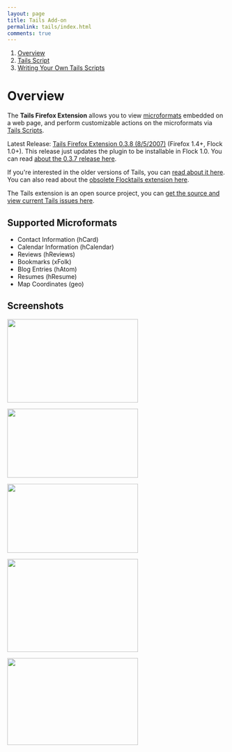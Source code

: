 ```yaml
---
layout: page
title: Tails Add-on
permalink: tails/index.html
comments: true
---
```


1. [Overview](#overview)
2. [Tails Script](/tails/scripts.html)
3. [Writing Your Own Tails Scripts](/tails/scripting.html)

<a name="overview"></a>
Overview
========

The __Tails Firefox Extension__ allows you to view [microformats](http://www.microformats.com) embedded on a web page, and perform customizable actions on the microformats via [Tails Scripts](/tails/scripts.html "About Tails Scripts").

Latest Release: [Tails Firefox Extension 0.3.8 (8/5/2007)](http://codeeg.com/tails/tails-0.3.8.xpi "Tails v0.3.8 extension") (Firefox 1.4+, Flock 1.0+). This release just updates the plugin to be installable in Flock 1.0.  You can read [about the 0.3.7 release here](/2007/01/01/tails-037.html "About 0.3.7").

If you're interested in the older versions of Tails, you can [read about it here](/tails/pre03.html).  You can also read about the [obsolete Flocktails extension here](/tails/flocktails.html).

The Tails extension is an open source project, you can [get the source and view current Tails issues here](http://code.google.com/p/tails-firefox-extension/ "Tails Development Page").

Supported Microformats
----------------------

- Contact Information (hCard)
- Calendar Information (hCalendar)
- Reviews (hReviews)
- Bookmarks (xFolk)
- Blog Entries (hAtom)
- Resumes (hResume)
- Map Coordinates (geo)

Screenshots
-----------

<a href="/images/wp/tails_0-3-3.png"><img src="/images/wp/tails_0-3-3.png?w=300" alt="" width="300" height="191" /></a>

<a href="/images/wp/tails_0-3_2.png"><img src="/images/wp/tails_0-3_2.png?w=300" alt="" width="300" height="158" /></a>

<a href="/images/wp/tails_0-3_1.png"><img src="/images/wp/tails_0-3_1.png?w=300" alt="" width="300" height="158" /></a>

<a href="/images/wp/tails_0-3-4_object_details.png"><img src="/images/wp/tails_0-3-4_object_details.png?w=300" alt="" width="300" height="213" /></a>

<a href="/images/wp/tails_0-9_screenshot.png"><img src="/images/wp/tails_0-9_screenshot.png?w=300" alt="" width="300" height="199" /></a>

